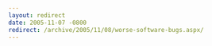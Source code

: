 ```yaml
---
layout: redirect
date: 2005-11-07 -0800
redirect: /archive/2005/11/08/worse-software-bugs.aspx/
---
```

